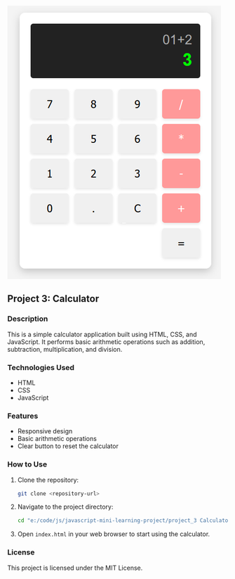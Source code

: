 ![alt text](<Screenshot 2025-02-12 192753.png>)
## Project 3: Calculator

### Description
This is a simple calculator application built using HTML, CSS, and JavaScript. It performs basic arithmetic operations such as addition, subtraction, multiplication, and division.

### Technologies Used
- HTML
- CSS
- JavaScript

### Features
- Responsive design
- Basic arithmetic operations
- Clear button to reset the calculator

### How to Use
1. Clone the repository:
    ```bash
    git clone <repository-url>
    ```
2. Navigate to the project directory:
    ```bash
    cd "e:/code/js/javascript-mini-learning-project/project_3 Calculator"
    ```
3. Open `index.html` in your web browser to start using the calculator.


### License
This project is licensed under the MIT License.